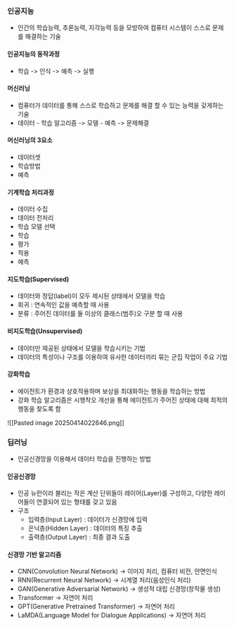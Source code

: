### 인공지능
- 인간의 학습능력, 추론능력, 지각능력 등을 모방하여 컴퓨터 시스템이 스스로 문제를 해결하는 기술

#### 인공지능의 동작과정
- 학습 -> 인식 -> 예측 -> 실행

#### 머신러닝
- 컴퓨터가 데이터를 통해 스스로 학습하고 문제를 해결 할 수 있는 능력을 갖게하는 기술
- 데이터 - 학습 알고리즘 -> 모델 - 예측 -> 문제해결

#### 머신러닝의 3요소
- 데이터셋
- 학습방법
- 예측

#### 기계학습 처리과정
- 데이터 수집
- 데이터 전처리
- 학습 모델 선택
- 학습
- 평가
- 적용
- 예측

#### 지도학습(Supervised)
- 데이터와 정답(label)이 모두 제시된 상태에서 모델을 학습
- 회귀 : 연속적인 값을 예측할 때 사용
- 분류 : 주어진 데이터를 둘 이상의 클래스(범주)오 구분 할 때 사용

#### 비지도학습(Unsupervised)
- 데이터만 제공된 상태에서 모델을 학습시키는 기법
- 데이터의 특성이나 구조를 이용하여 유사한 데이터끼리 묶는 군집 작업이 주요 기법

#### 강화학습
- 에이전트가 환경과 상호작용하며 보상을 최대화하는 행동을 학습하는 방법
- 강화 학습 알고리즘은 시행착오 개선을 통해 에이전트가 주어진 상태에 대해 최적의 행동을 찾도록 함


![[Pasted image 20250414022646.png]]

### 딥러닝
- 인공신경망을 이용해서 데이터 학습을 진행하는 방법

#### 인공신경망
- 인공 뉴런이라 불리는 작은 계산 단위들이 레이어(Layer)를 구성하고, 다양한 레이어들이 연결되어 있는 형태를 갖고 있음
- 구조
	- 입력층(Input Layer) : 데이터가 신경망에 입력
	- 은닉층(Hidden Layer) : 데이터의 특징 추출
	- 출력층(Output Layer) : 최종 결과 도출

#### 신경망 기반 알고리즘
- CNN(Convolution Neural Network) -> 이미지 처리, 컴퓨터 비전, 안면인식
- RNN(Recurrent Neural Network) -> 시계열 처리(음성인식 처리)
- GAN(Generative Adversarial Network) -> 생성적 대립 신경망(창작물 생성)
- Transformer -> 자연어 처리
- GPT(Generative Pretrained Transformer) -> 자연어 처리
- LaMDA(Language Model for Dialogue Applications) -> 자연어 처리
